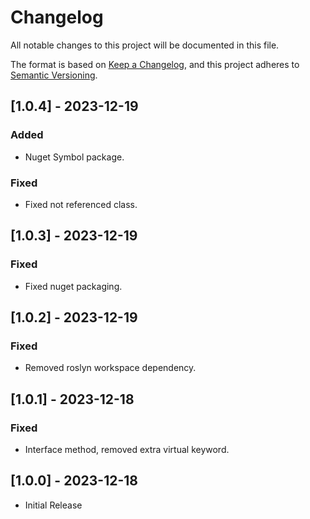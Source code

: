 # Changelog
All notable changes to this project will be documented in this file.

The format is based on [Keep a Changelog](https://keepachangelog.com/en/1.0.0/),
and this project adheres to [Semantic Versioning](https://semver.org/spec/v2.0.0.html).

## [1.0.4] - 2023-12-19
### Added
- Nuget Symbol package.
### Fixed
- Fixed not referenced class.


## [1.0.3] - 2023-12-19
### Fixed
- Fixed nuget packaging.

## [1.0.2] - 2023-12-19
### Fixed
- Removed roslyn workspace dependency.

## [1.0.1] - 2023-12-18
### Fixed
- Interface method, removed extra virtual keyword.


## [1.0.0] - 2023-12-18
- Initial Release